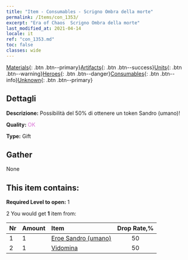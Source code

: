 ```yaml
---
title: "Item - Consumables - Scrigno Ombra della morte"
permalink: /Items/con_1353/
excerpt: "Era of Chaos  Scrigno Ombra della morte"
last_modified_at: 2021-04-14
locale: it
ref: "con_1353.md"
toc: false
classes: wide
---
```

 [Materials](/it/Items/){: .btn .btn--primary}[Artifacts](/it/Items/Artifacts/){: .btn .btn--success}[Units](/it/Items/Units/){: .btn .btn--warning}[Heroes](/it/Items/Heroes/){: .btn .btn--danger}[Consumables](/it/Items/Consumables/){: .btn .btn--info}[Unknown](/it/Items/Unknown/){: .btn .btn--primary}

## Dettagli
 **Descrizione:** Possibilità del 50% di ottenere un token Sandro (umano)!

 **Quality:** <span style="color: #DA70D6">OK</span>

 **Type:** Gift

## Gather

  None

## This item contains:

 **Required Level to open:** 1

 2 You would get **1** item  from:

  | Nr | Amount |     Item    | Drop Rate,% |
  |:---|:-------|:------------|:---------:|
  | 1 | 1 | [Eroe Sandro (umano)](/it/Items/her_373/) | 50 | 
  | 2 | 1 | [Vidomina](/it/Items/her_372/) | 50 | 
